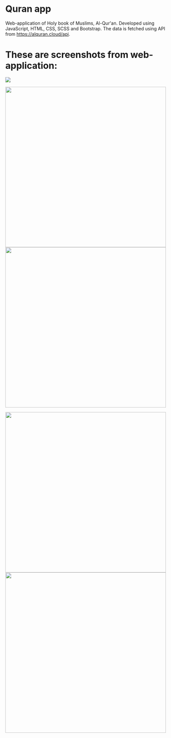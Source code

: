# Quran app

Web-application of Holy book of Muslims, Al-Qur'an. Developed using JavaScript, HTML, CSS, SCSS and Bootstrap. The data is fetched using API from https://alquran.cloud/api.

# These are screenshots from web-application:
 
<img src="https://github.com/humoyunmirzo0511/Quran_app/blob/main/assets/images/readmd/1.jpg">

<img src="https://github.com/humoyunmirzo0511/Quran_app/blob/main/assets/images/readmd/2.jpg" width="500"> <img src="https://github.com/humoyunmirzo0511/Quran_app/blob/main/assets/images/readmd/3.jpg" width="500">

<img src="https://github.com/humoyunmirzo0511/Quran_app/blob/main/assets/images/readmd/4.jpg" width="500"> <img src="https://github.com/humoyunmirzo0511/Quran_app/blob/main/assets/images/readmd/5.jpg" width="500">
